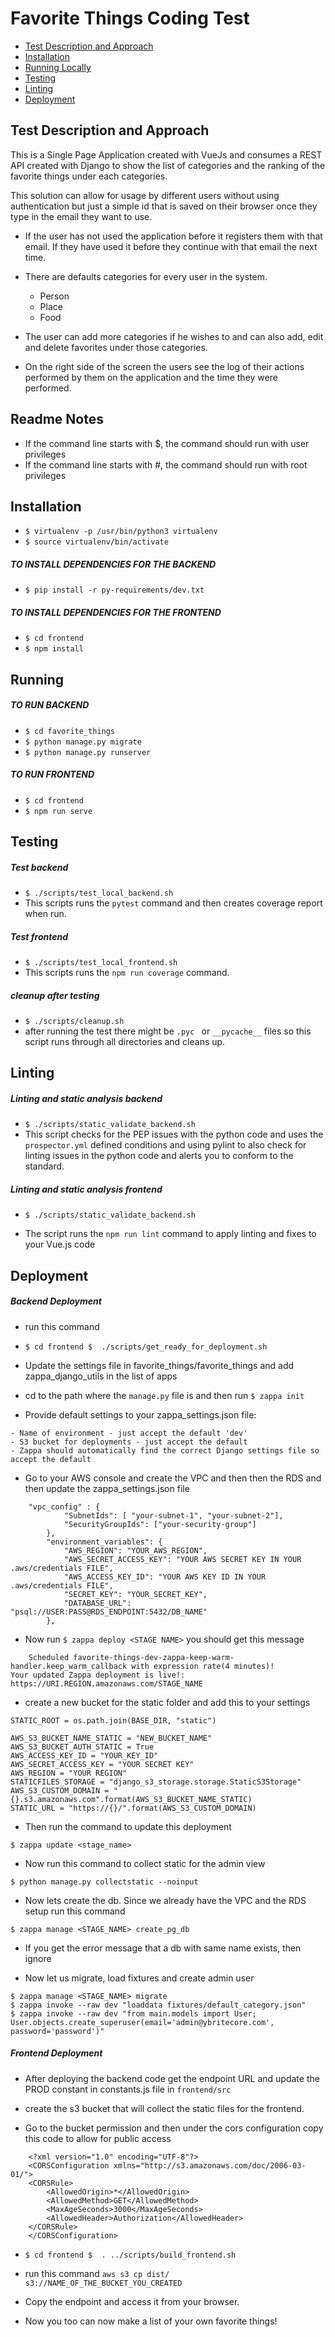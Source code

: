 #  Favorite Things Coding Test
* [Test Description and Approach](#test-description-and-approach)
* [Installation](#installation)
* [Running Locally](#running)
* [Testing](#testing)
* [Linting](#testing)
* [Deployment](#deployment)

## Test Description and Approach
This is a Single Page Application created with VueJs and consumes a REST API created with Django
to show the list of categories and the ranking of the favorite things under each categories.  

This solution can allow for usage by different users without using 
authentication but just a simple id that is saved on their browser once 
they type in the email they want to use.

* If the user has not used the application before it registers them with
that email. If they have used it before they continue with that email the
next time.

* There are defaults categories for every user in the system. 
    * Person
    * Place
    * Food  
* The user can add more categories if he wishes to and can also add, edit and delete
 favorites under those categories. 

* On the right side of the screen the users see the log of their actions 
performed by them on the application and the time they were performed. 

## Readme Notes

* If the command line starts with $, the command should run with user privileges
* If the command line starts with #, the command should run with root privileges

## Installation
* `$ virtualenv -p /usr/bin/python3 virtualenv`
* `$ source virtualenv/bin/activate`

##### TO INSTALL DEPENDENCIES FOR THE BACKEND
* `$ pip install -r py-requirements/dev.txt`

##### TO INSTALL DEPENDENCIES FOR THE FRONTEND
* `$ cd frontend`
* `$ npm install`

## Running

##### TO RUN BACKEND
* `$ cd favorite_things `
* `$ python manage.py migrate`
* `$ python manage.py runserver`


##### TO RUN FRONTEND
* `$ cd frontend `
* `$ npm run serve`


## Testing

##### Test backend
* `$ ./scripts/test_local_backend.sh`
* This scripts runs the `pytest` command and then creates coverage report when run. 

##### Test frontend
* `$ ./scripts/test_local_frontend.sh`
* This scripts runs the `npm run coverage` command.

##### cleanup after testing
* `$ ./scripts/cleanup.sh`
* after running the test there might be `.pyc ` or `__pycache__` files
so this script runs through all directories and cleans up.


## Linting
##### Linting and static analysis backend
* `$ ./scripts/static_validate_backend.sh`
* This script checks for the PEP issues with the python code and uses 
the `prospector.yml` defined conditions and using pylint to also check 
for linting issues in the python code and alerts you to conform to the standard.

##### Linting and static analysis frontend
* `$ ./scripts/static_validate_backend.sh`

* The script runs the `npm run lint` command to apply linting
and fixes to your Vue.js code


## Deployment

##### Backend Deployment
*  run this command

* `$ cd frontend
   $  ./scripts/get_ready_for_deployment.sh
`

* Update the settings file in favorite_things/favorite_things and add zappa_django_utils in the list of apps

* cd to the path where the `manage.py` file is and then run 
`$ zappa init` 

* Provide default settings to your zappa_settings.json file:

```
- Name of environment - just accept the default 'dev'
- S3 bucket for deployments - just accept the default
- Zappa should automatically find the correct Django settings file so accept the default
```

* Go to your AWS console and create the VPC and then then the RDS and then update the zappa_settings.json file
```
    "vpc_config" : {
            "SubnetIds": [ "your-subnet-1", "your-subnet-2"],
            "SecurityGroupIds": ["your-security-group"]
        },
        "environment_variables": {
            "AWS_REGION": "YOUR_AWS_REGION",
            "AWS_SECRET_ACCESS_KEY": "YOUR AWS SECRET KEY IN YOUR .aws/credentials FILE",
            "AWS_ACCESS_KEY_ID": "YOUR AWS KEY ID IN YOUR .aws/credentials FILE",
            "SECRET_KEY": "YOUR_SECRET_KEY",
            "DATABASE_URL": "psql://USER:PASS@RDS_ENDPOINT:5432/DB_NAME"
        },
```
* Now run `$ zappa deploy <STAGE NAME>`
you should get this message 
```
    Scheduled favorite-things-dev-zappa-keep-warm-handler.keep_warm_callback with expression rate(4 minutes)!
Your updated Zappa deployment is live!: https://URI.REGION.amazonaws.com/STAGE_NAME
```
* create a new bucket for the static folder and add this to your settings
```
STATIC_ROOT = os.path.join(BASE_DIR, "static")

AWS_S3_BUCKET_NAME_STATIC = "NEW_BUCKET_NAME"
AWS_S3_BUCKET_AUTH_STATIC = True
AWS_ACCESS_KEY_ID = "YOUR_KEY_ID"
AWS_SECRET_ACCESS_KEY = "YOUR SECRET KEY"
AWS_REGION = "YOUR REGION"
STATICFILES_STORAGE = "django_s3_storage.storage.StaticS3Storage"
AWS_S3_CUSTOM_DOMAIN = "{}.s3.amazonaws.com".format(AWS_S3_BUCKET_NAME_STATIC)
STATIC_URL = "https://{}/".format(AWS_S3_CUSTOM_DOMAIN)
```
* Then run the command to update this deployment
```
$ zappa update <stage_name>
```

* Now run this command to collect static for the admin view
```
$ python manage.py collectstatic --noinput
```

* Now lets create the db. Since we already have the VPC and the RDS setup
run this command
```
$ zappa manage <STAGE_NAME> create_pg_db
```

* If you get the error message that a db with same name exists, then ignore

* Now let us migrate, load fixtures and create admin user
```
$ zappa manage <STAGE_NAME> migrate
$ zappa invoke --raw dev "loaddata fixtures/default_category.json"
$ zappa invoke --raw dev "from main.models import User; User.objects.create_superuser(email='admin@ybritecore.com', password='password')"
```

##### Frontend Deployment
* After deploying the backend code get the endpoint URL and update the PROD constant in constants.js file in 
`frontend/src` 

* create the s3 bucket that will collect the static files for the frontend.

* Go to the bucket permission and then under the cors configuration copy this code to allow for public access
``` 
    <?xml version="1.0" encoding="UTF-8"?>
    <CORSConfiguration xmlns="http://s3.amazonaws.com/doc/2006-03-01/">
    <CORSRule>
        <AllowedOrigin>*</AllowedOrigin>
        <AllowedMethod>GET</AllowedMethod>
        <MaxAgeSeconds>3000</MaxAgeSeconds>
        <AllowedHeader>Authorization</AllowedHeader>
    </CORSRule>
    </CORSConfiguration>
```

* `$ cd frontend
   $  . ../scripts/build_frontend.sh
`
* run this command 
`aws s3 cp dist/ s3://NAME_OF_THE_BUCKET_YOU_CREATED`

* Copy the endpoint and access it from your browser.
* Now you too can now make a list of your own favorite things!

